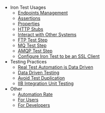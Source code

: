 * Iron Test Usages
  * [Endpoints Management](Endpoints-Management)
  * [Assertions](Assertions)
  * [Properties](Properties)
  * [HTTP Stubs](HTTP-Stubs)
  * [Interact with Other Systems](Interact-with-Other-Systems)
  * [FTP Test Step](FTP-Test-Step)
  * [MQ Test Step](MQ-Test-Step)
  * [AMQP Test Step](AMQP-Test-Step)
  * [Configure Iron Test to be an SSL Client](Configure-Iron-Test-to-be-an-SSL-Client)
* Testing Practices
  * [Real Test Automation is Data Driven](Real-Test-Automation-is-Data-Driven)
  * [Data Driven Testing](Data-Driven-Testing)
  * [Avoid Test Duplication](Avoid-Test-Duplication)
  * [IIB Integration Unit Testing](IIB-Integration-Unit-Testing)
* Other
  * [Automation Rate](Automation-Rate)
  * [For Users](For-Users)
  * [For Developers](For-Developers)